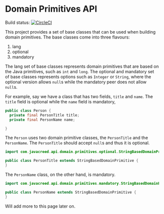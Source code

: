 # Domain Primitives API 

Build status: [![CircleCI](https://circleci.com/gh/javacreed/domain-primitives-api.svg?style=svg)](https://circleci.com/gh/javacreed/domain-primitives-api)


This project provides a set of base classes that can be used when building domain primitives.  The base classes come into three flavours:

1. lang
1. optional
1. mandatory

The lang set of base classes represents domain primitives that are based on the Java primitives, such as `int` and `long`.  The optional and mandatory set of base classes represents options such as `Integer` or `String`, where the optional version allows `null`s while the mandatory peer does not allow `null`s.

For example, say we have a class that has two fields, `title` and `name`.  The `title` field is optional while the `name` field is mandatory, 

```java
public class Person {
  private final PersonTitle title;
  private final PersonName name;

}
```

The `Person` uses two domain primitive classes, the `PersonTitle` and the `PersonName`.  The `PersonTitle` should accept `null`s and thus it is optional.

```java
import com.javacreed.api.domain.primitives.optional.StringBasedDomainPrimitive;

public class PersonTitle extends StringBasedDomainPrimitive {
}
```

The `PersonName` class, on the other hand, is mandatory.

```java
import com.javacreed.api.domain.primitives.mandatory.StringBasedDomainPrimitive;

public class PersonName extends StringBasedDomainPrimitive {
}
```

Will add more to this page later on.